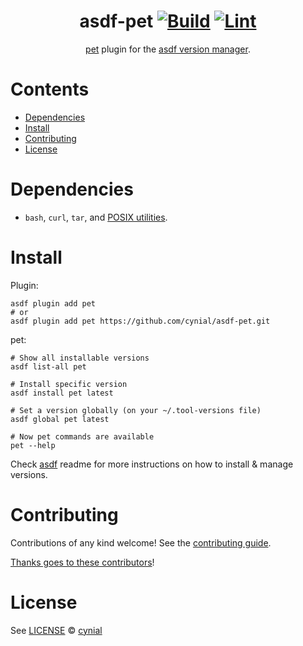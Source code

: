 <div align="center">

# asdf-pet [![Build](https://github.com/cynial/asdf-pet/actions/workflows/build.yml/badge.svg)](https://github.com/cynial/asdf-pet/actions/workflows/build.yml) [![Lint](https://github.com/cynial/asdf-pet/actions/workflows/lint.yml/badge.svg)](https://github.com/cynial/asdf-pet/actions/workflows/lint.yml)

[pet](https://github.com/knqyf263/pet) plugin for the [asdf version manager](https://asdf-vm.com).

</div>

# Contents

- [Dependencies](#dependencies)
- [Install](#install)
- [Contributing](#contributing)
- [License](#license)

# Dependencies

- `bash`, `curl`, `tar`, and [POSIX utilities](https://pubs.opengroup.org/onlinepubs/9699919799/idx/utilities.html).

# Install

Plugin:

```shell
asdf plugin add pet
# or
asdf plugin add pet https://github.com/cynial/asdf-pet.git
```

pet:

```shell
# Show all installable versions
asdf list-all pet

# Install specific version
asdf install pet latest

# Set a version globally (on your ~/.tool-versions file)
asdf global pet latest

# Now pet commands are available
pet --help
```

Check [asdf](https://github.com/asdf-vm/asdf) readme for more instructions on how to
install & manage versions.

# Contributing

Contributions of any kind welcome! See the [contributing guide](contributing.md).

[Thanks goes to these contributors](https://github.com/cynial/asdf-pet/graphs/contributors)!

# License

See [LICENSE](LICENSE) © [cynial](https://github.com/cynial/)
